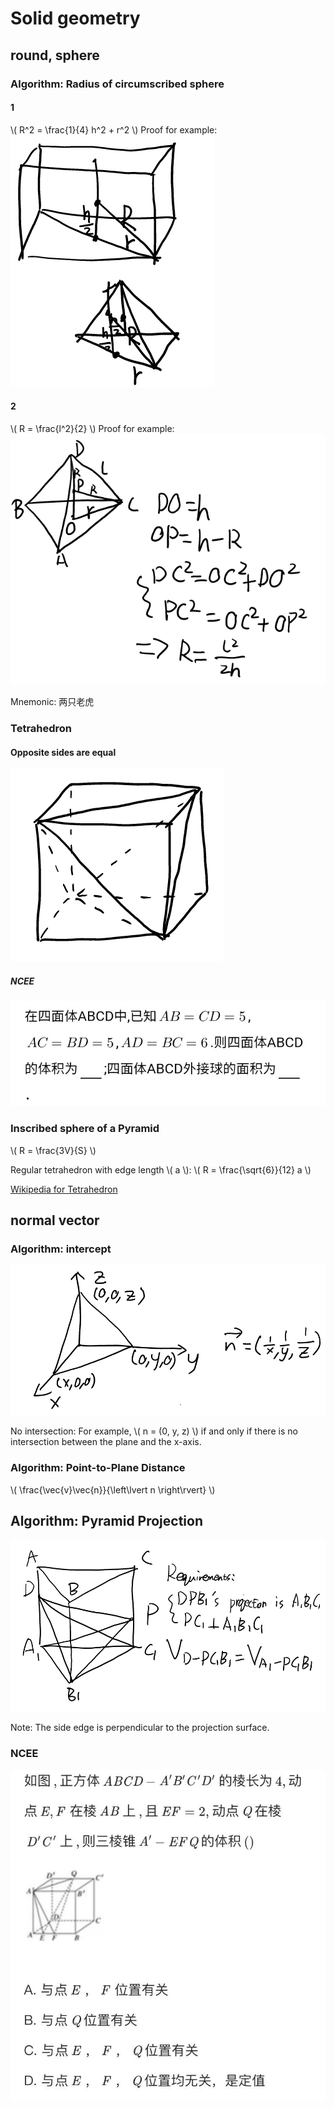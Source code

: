 # Solid geometry

## round, sphere

### Algorithm: Radius of circumscribed sphere

#### 1

\\( R^2 = \frac{1}{4} h^2 + r^2 \\)
Proof for example:
![1](Solid_geometry/Algo1.png)

#### 2

\\( R = \frac{l^2}{2} \\)
Proof for example:
![2](Solid_geometry/Algo2.png)

Mnemonic: 两只老虎

### Tetrahedron

#### Opposite sides are equal

![1](Solid_geometry/Tetrahedron1.png)

##### NCEE

![1](Solid_geometry/Tetrahedron1-1.png)

### Inscribed sphere of a Pyramid

\\( R = \frac{3V}{S} \\)

Regular tetrahedron with edge length \\( a \\): \\( R = \frac{\sqrt{6}}{12} a \\)

[Wikipedia for Tetrahedron](https://web.archive.org/web/20201219035254/https://zh.wikipedia.org/wiki/%E5%86%85%E5%88%87%E7%90%83)

## normal vector

### Algorithm: intercept

![1](Solid_geometry/Algo-intercept.png)

No intersection: For example, \\( n = (0, y, z) \\) if and only if there is no intersection between the plane and the x-axis.

### Algorithm: Point-to-Plane Distance

\\( \frac{\vec{v}\vec{n}}{\left\lvert n \right\rvert} \\)

## Algorithm: Pyramid Projection

![img](Solid_geometry/Algo-projection.png)

Note: The side edge is perpendicular to the projection surface.

### NCEE

![0](Solid_geometry/NCEE-0.jpg)
